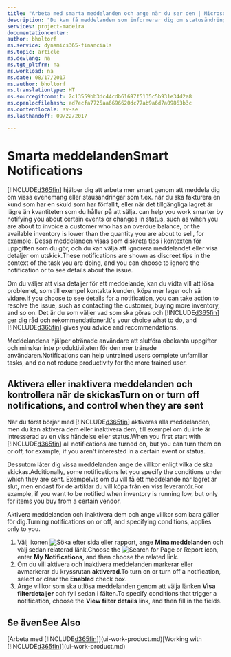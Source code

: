 ```yaml
---
title: "Arbeta med smarta meddelanden och ange när du ser den | Microsoft Docs"
description: "Du kan få meddelanden som informerar dig om statusändringar eller händelser, till exempel en skuld eller låg lagernivå."
services: project-madeira
documentationcenter: 
author: bholtorf
ms.service: dynamics365-financials
ms.topic: article
ms.devlang: na
ms.tgt_pltfrm: na
ms.workload: na
ms.date: 08/17/2017
ms.author: bholtorf
ms.translationtype: HT
ms.sourcegitcommit: 2c13559bb3dc44cdb61697f5135c5b931e34d2a8
ms.openlocfilehash: ad7ecfa7725aa6696620dc77ab9a6d7a09863b3c
ms.contentlocale: sv-se
ms.lasthandoff: 09/22/2017

---
```

# <a name="smart-notifications"></a><span data-ttu-id="c6aeb-103">Smarta meddelanden</span><span class="sxs-lookup"><span data-stu-id="c6aeb-103">Smart Notifications</span></span>
[!INCLUDE[d365fin](includes/d365fin_md.md)]<span data-ttu-id="c6aeb-104"> hjälper dig att arbeta mer smart genom att meddela dig om vissa evenemang eller stausändringar som t.ex. när du ska fakturera en kund som har en skuld som har förfallit, eller när det tillgängliga lagret är lägre än kvantiteten som du håller på att sälja.</span><span class="sxs-lookup"><span data-stu-id="c6aeb-104"> can help you work smarter by notifying you about certain events or changes in status, such as when you are about to invoice a customer who has an overdue balance, or the available inventory is lower than the quantity you are about to sell, for example.</span></span> <span data-ttu-id="c6aeb-105">Dessa meddelanden visas som diskreta tips i kontexten för uppgiften som du gör, och du kan välja att ignorera meddelandet eller visa detaljer om utskick.</span><span class="sxs-lookup"><span data-stu-id="c6aeb-105">These notifications are shown as discreet tips in the context of the task you are doing, and you can choose to ignore the notification or to see details about the issue.</span></span>  

<span data-ttu-id="c6aeb-106">Om du väljer att visa detaljer för ett meddelande, kan du vidta vill att lösa problemet, som till exempel kontakta kunden, köpa mer lager och så vidare.</span><span class="sxs-lookup"><span data-stu-id="c6aeb-106">If you choose to see details for a notification, you can take action to resolve the issue, such as contacting the customer, buying more inventory, and so on.</span></span> <span data-ttu-id="c6aeb-107">Det är du som väljer vad som ska göras och [!INCLUDE[d365fin](includes/d365fin_md.md)] ger dig råd och rekommendationer.</span><span class="sxs-lookup"><span data-stu-id="c6aeb-107">It's your choice what to do, and [!INCLUDE[d365fin](includes/d365fin_md.md)] gives you advice and recommendations.</span></span>  

<span data-ttu-id="c6aeb-108">Meddelandena hjälper otränade användare att slutföra obekanta uppgifter och minskar inte produktiviteten för den mer tränade användaren.</span><span class="sxs-lookup"><span data-stu-id="c6aeb-108">Notifications can help untrained users complete unfamiliar tasks, and do not reduce productivity for the more trained user.</span></span>  

## <a name="turn-on-or-turn-off-notifications-and-control-when-they-are-sent"></a><span data-ttu-id="c6aeb-109">Aktivera eller inaktivera meddelanden och kontrollera när de skickas</span><span class="sxs-lookup"><span data-stu-id="c6aeb-109">Turn on or turn off notifications, and control when they are sent</span></span>
<span data-ttu-id="c6aeb-110">När du först börjar med [!INCLUDE[d365fin](includes/d365fin_md.md)] aktiveras alla meddelanden, men du kan aktivera dem eller inaktivera dem, till exempel om du inte är intresserad av en viss händelse eller status.</span><span class="sxs-lookup"><span data-stu-id="c6aeb-110">When you first start with [!INCLUDE[d365fin](includes/d365fin_md.md)] all notifications are turned on, but you can turn them on or off, for example, if you aren't interested in a certain event or status.</span></span>  
  
<span data-ttu-id="c6aeb-111">Dessutom låter dig vissa meddelanden ange de villkor enligt vilka de ska skickas.</span><span class="sxs-lookup"><span data-stu-id="c6aeb-111">Additionally, some notifications let you specify the conditions under which they are sent.</span></span> <span data-ttu-id="c6aeb-112">Exempelvis om du vill få ett meddelande när lagret är slut, men endast för de artiklar du vill köpa från en viss leverantör.</span><span class="sxs-lookup"><span data-stu-id="c6aeb-112">For example, if you want to be notified when inventory is running low, but only for items you buy from a certain vendor.</span></span>  
  
<span data-ttu-id="c6aeb-113">Aktivera meddelanden och inaktivera dem och ange villkor som bara gäller för dig.</span><span class="sxs-lookup"><span data-stu-id="c6aeb-113">Turning notifications on or off, and specifying conditions, applies only to you.</span></span>  

1. <span data-ttu-id="c6aeb-114">Välj ikonen ![Söka efter sida eller rapport](media/ui-search/search_small.png "ikonen Söka efter sida eller rapport"), ange **Mina meddelanden** och välj sedan relaterad länk.</span><span class="sxs-lookup"><span data-stu-id="c6aeb-114">Choose the ![Search for Page or Report](media/ui-search/search_small.png "Search for Page or Report icon") icon, enter **My Notifications**, and then choose the related link.</span></span>
2. <span data-ttu-id="c6aeb-115">Om du vill aktivera och inaktivera meddelanden markerar eller avmarkerar du kryssrutan **aktiverad**.</span><span class="sxs-lookup"><span data-stu-id="c6aeb-115">To turn on or turn off a notification, select or clear the **Enabled** check box.</span></span>
3. <span data-ttu-id="c6aeb-116">Ange villkor som ska utlösa meddelanden genom att välja länken **Visa filterdetaljer** och fyll sedan i fälten.</span><span class="sxs-lookup"><span data-stu-id="c6aeb-116">To specify conditions that trigger a notification, choose the **View filter details** link, and then fill in the fields.</span></span>  

## <a name="see-also"></a><span data-ttu-id="c6aeb-117">Se även</span><span class="sxs-lookup"><span data-stu-id="c6aeb-117">See Also</span></span>
<span data-ttu-id="c6aeb-118">[Arbeta med [!INCLUDE[d365fin](includes/d365fin_md.md)]](ui-work-product.md)</span><span class="sxs-lookup"><span data-stu-id="c6aeb-118">[Working with [!INCLUDE[d365fin](includes/d365fin_md.md)]](ui-work-product.md)</span></span>

